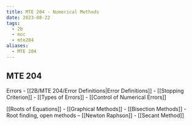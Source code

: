 ```yaml
---
title: MTE 204 - Numerical Methods
date: 2023-08-22
tags:
  - 2b
  - moc
  - mte204
aliases:
  - MTE 204
---
```

## MTE 204

Errors
	- [[2B/MTE 204/Error Definitions|Error Definitions]]
	- [[Stopping Criterion]]
	- [[Types of Errors]]
	- [[Control of Numerical Errors]]

[[Roots of Equations]]
	- [[Graphical Methods]]
	- [[Bisection Methods]]
	- Root finding, open methods – [[Newton Raphson]]
	- [[Secant Method]]